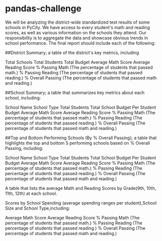 # pandas-challenge


We will be analyzing the district-wide standardized test results of some schools in PyCity. We have access to every student's math and reading scores, as well as various information on the schools they attend. Our responsibility is to aggregate the data and showcase obvious trends in school performance.
The final report should include each of the following:

##District Summary; a table of the district's key metrics, including

Total Schools
Total Students
Total Budget
Average Math Score
Average Reading Score
% Passing Math (The percentage of students that passed math.)
% Passing Reading (The percentage of students that passed reading.)
% Overall Passing (The percentage of students that passed math and reading.)


##School Summary; a table that summarizes key metrics about each school, including:

School Name
School Type
Total Students
Total School Budget
Per Student Budget
Average Math Score
Average Reading Score
% Passing Math (The percentage of students that passed math.)
% Passing Reading (The percentage of students that passed reading.)
% Overall Passing (The percentage of students that passed math and reading.)




##Top and Bottom Performing Schools (By % Overall Passing); a table that highlights the top and bottom 5 performing schools based on % Overall Passing, including:

School Name
School Type
Total Students
Total School Budget
Per Student Budget
Average Math Score
Average Reading Score
% Passing Math (The percentage of students that passed math.)
% Passing Reading (The percentage of students that passed reading.)
% Overall Passing (The percentage of students that passed math and reading.)



A table that lists the average Math and Reading Scores by Grade(9th, 10th, 11th, 12th) at each school.


Scores by School Spending (average spending ranges per student),School Size and School Type,including:

Average Math Score
Average Reading Score
% Passing Math (The percentage of students that passed math.)
% Passing Reading (The percentage of students that passed reading.)
% Overall Passing (The percentage of students that passed math and reading.)
